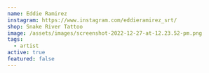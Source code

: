 ```yaml
---
name: Eddie Ramirez
instagram: https://www.instagram.com/eddieramirez_srt/
shop: Snake River Tattoo
image: /assets/images/screenshot-2022-12-27-at-12.23.52-pm.png
tags:
  - artist
active: true
featured: false
---
```

